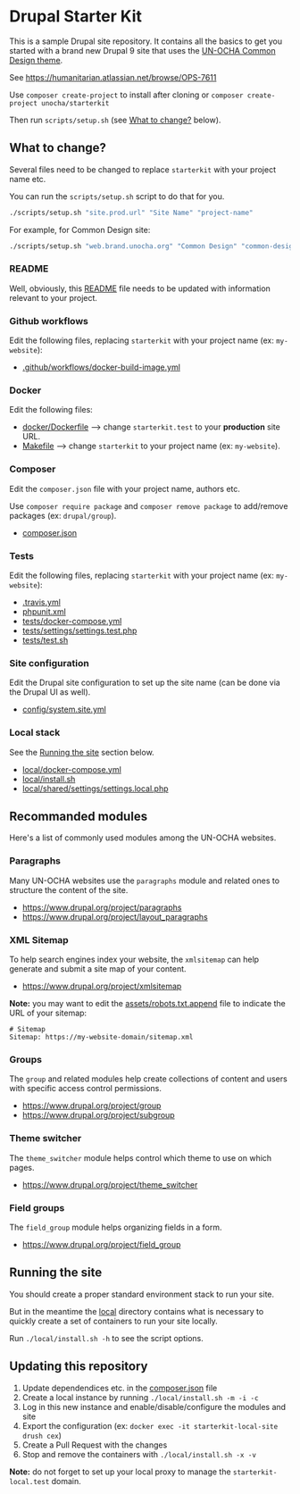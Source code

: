 # Drupal Starter Kit

This is a sample Drupal site repository. It contains all the basics to get you started with a brand new Drupal 9 site that uses the [UN-OCHA Common Design theme](https://github.com/UN-OCHA/common_design).

See https://humanitarian.atlassian.net/browse/OPS-7611

Use `composer create-project` to install after cloning or `composer create-project unocha/starterkit`

Then run `scripts/setup.sh` (see [What to change?](#what-to-change) below).

## What to change?

Several files need to be changed to replace `starterkit` with your project name etc.

You can run the `scripts/setup.sh` script to do that for you.

```sh
./scripts/setup.sh "site.prod.url" "Site Name" "project-name"
```
For example, for Common Design site:
```sh
./scripts/setup.sh "web.brand.unocha.org" "Common Design" "common-design-site"
```

### README

Well, obviously, this [README](README.md) file needs to be updated with information relevant to your project.

### Github workflows

Edit the following files, replacing `starterkit` with your project name (ex: `my-website`):

- [.github/workflows/docker-build-image.yml](.github/workflows/docker-build-image.yml)

### Docker

Edit the following files:

- [docker/Dockerfile](docker/Dockerfile) --> change `starterkit.test` to your **production** site URL.
- [Makefile](Makefile) --> change `starterkit` to your project name (ex: `my-website`).

### Composer

Edit the `composer.json` file with your project name, authors etc.

Use `composer require package` and `composer remove package` to add/remove packages (ex: `drupal/group`).

- [composer.json](composer.json)

### Tests

Edit the following files, replacing `starterkit` with your project name (ex: `my-website`):

- [.travis.yml](.travis.yml)
- [phpunit.xml](phpunit.xml)
- [tests/docker-compose.yml](tests/docker-compose.yml)
- [tests/settings/settings.test.php](tests/settings/settings.test.php)
- [tests/test.sh](tests/test.sh)

### Site configuration

Edit the Drupal site configuration to set up the site name (can be done via the Drupal UI as well).

- [config/system.site.yml](config/system.site.yml)

### Local stack

See the [Running the site](#running-the-site) section below.

- [local/docker-compose.yml](local/docker-compose.yml)
- [local/install.sh](local/install.sh)
- [local/shared/settings/settings.local.php](local/shared/settings/settings.local.php)

## Recommanded modules

Here's a list of commonly used modules among the UN-OCHA websites.

### Paragraphs

Many UN-OCHA websites use the `paragraphs` module and related ones to structure the content of the site.

- https://www.drupal.org/project/paragraphs
- https://www.drupal.org/project/layout_paragraphs

### XML Sitemap

To help search engines index your website, the `xmlsitemap` can help generate and submit a site map of your content.

- https://www.drupal.org/project/xmlsitemap

**Note:** you may want to edit the [assets/robots.txt.append](assets/robots.txt.append) file to indicate the URL of your sitemap:

```
# Sitemap
Sitemap: https://my-website-domain/sitemap.xml
```

### Groups

The `group` and related modules help create collections of content and users with specific access control permissions.

- https://www.drupal.org/project/group
- https://www.drupal.org/project/subgroup

### Theme switcher

The `theme_switcher` module helps control which theme to use on which pages.

- https://www.drupal.org/project/theme_switcher

### Field groups

The `field_group` module helps organizing fields in a form.

- https://www.drupal.org/project/field_group

## Running the site

You should create a proper standard environment stack to run your site.

But in the meantime the [local](local) directory contains what is necessary to quickly create a set of containers to run your site locally.

Run `./local/install.sh -h` to see the script options.

## Updating this repository

1. Update dependendices etc. in the [composer.json](composer.json) file
2. Create a local instance by running `./local/install.sh -m -i -c`
3. Log in this new instance and enable/disable/configure the modules and site
4. Export the configuration (ex: `docker exec -it starterkit-local-site drush cex`)
5. Create a Pull Request with the changes
6. Stop and remove the containers with `./local/install.sh -x -v`

**Note:** do not forget to set up your local proxy to manage the `starterkit-local.test` domain.

